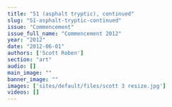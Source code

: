 ```yaml
---
title: "51 (asphalt tryptic), continued"
slug: "51-asphalt-tryptic-continued"
issue: "Commencement"
issue_full_name: "Commencement 2012"
year: "2012"
date: "2012-06-01"
authors: ['Scott Roben']
section: "art"
audio: []
main_image: ""
banner_image: ""
images: ['sites/default/files/scott 3 resize.jpg']
videos: []
---
```

